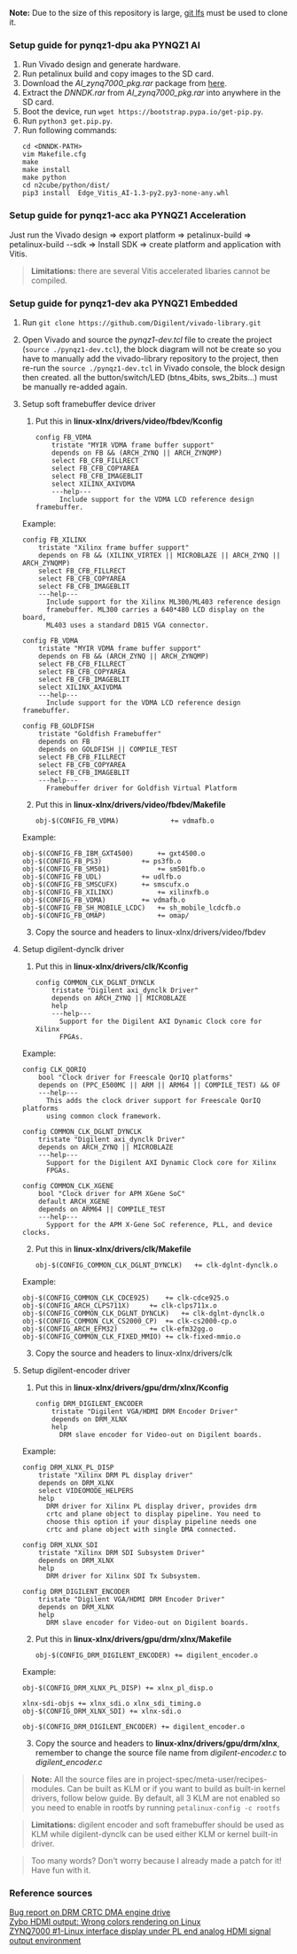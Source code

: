 **Note:** Due to the size of this repository is large, [git lfs](https://git-lfs.github.com/) must be used to clone it.

### Setup guide for pynqz1-dpu aka PYNQZ1 AI
1. Run Vivado design and generate hardware.
2. Run petalinux build and copy images to the SD card.
3. Download the *AI_zynq7000_pkg.rar* package from [here](https://drive.google.com/file/d/1U3HBudJJ9hU-t6KoqeeCiWVs7NrQ_y1M/view?usp=sharing).
3. Extract the *DNNDK.rar* from *AI_zynq7000_pkg.rar* into anywhere in the SD card.
4. Boot the device, run ```wget https://bootstrap.pypa.io/get-pip.py```.
5. Run ```python3 get.pip.py```.
6. Run following commands:
    ```
    cd <DNNDK-PATH>
    vim Makefile.cfg
    make
    make install
    make python
    cd n2cube/python/dist/
    pip3 install  Edge_Vitis_AI-1.3-py2.py3-none-any.whl
    ```

### Setup guide for pynqz1-acc aka PYNQZ1 Acceleration
Just run the Vivado design => export platform => petalinux-build => petalinux-build --sdk => Install SDK => create platform and application with Vitis.

> **Limitations:** there are several Vitis accelerated libaries cannot be compiled.

### Setup guide for pynqz1-dev aka PYNQZ1 Embedded
1. Run ```git clone https://github.com/Digilent/vivado-library.git```
2. Open Vivado and source the *pynqz1-dev.tcl* file to create the project (```source ./pynqz1-dev.tcl```), the block diagram will not be create so you have to manually add the vivado-library repository to the project, then re-run the ```source ./pynqz1-dev.tcl``` in Vivado console, the block design then created. all the button/switch/LED (btns_4bits, sws_2bits...) must be manually re-added again.
3. Setup soft framebuffer device driver
	1. Put this in **linux-xlnx/drivers/video/fbdev/Kconfig**
    	```
    	config FB_VDMA
    		tristate "MYIR VDMA frame buffer support"
    		depends on FB && (ARCH_ZYNQ || ARCH_ZYNQMP)
    		select FB_CFB_FILLRECT
    		select FB_CFB_COPYAREA
    		select FB_CFB_IMAGEBLIT
    		select XILINX_AXIVDMA
    		---help---
    		  Include support for the VDMA LCD reference design framebuffer.
        ```
	Example:
	```
	config FB_XILINX
		tristate "Xilinx frame buffer support"
		depends on FB && (XILINX_VIRTEX || MICROBLAZE || ARCH_ZYNQ || ARCH_ZYNQMP)
		select FB_CFB_FILLRECT
		select FB_CFB_COPYAREA
		select FB_CFB_IMAGEBLIT
		---help---
		  Include support for the Xilinx ML300/ML403 reference design
		  framebuffer. ML300 carries a 640*480 LCD display on the board,
		  ML403 uses a standard DB15 VGA connector.

	config FB_VDMA
		tristate "MYIR VDMA frame buffer support"
		depends on FB && (ARCH_ZYNQ || ARCH_ZYNQMP)
		select FB_CFB_FILLRECT
		select FB_CFB_COPYAREA
		select FB_CFB_IMAGEBLIT
		select XILINX_AXIVDMA
		---help---
		  Include support for the VDMA LCD reference design framebuffer.

	config FB_GOLDFISH
		tristate "Goldfish Framebuffer"
		depends on FB
		depends on GOLDFISH || COMPILE_TEST
		select FB_CFB_FILLRECT
		select FB_CFB_COPYAREA
		select FB_CFB_IMAGEBLIT
		---help---
		  Framebuffer driver for Goldfish Virtual Platform
	```
	2. Put this in **linux-xlnx/drivers/video/fbdev/Makefile**
    	```
    	obj-$(CONFIG_FB_VDMA)             += vdmafb.o
        ```
	Example:
	```
	obj-$(CONFIG_FB_IBM_GXT4500)	  += gxt4500.o
	obj-$(CONFIG_FB_PS3)		  += ps3fb.o
	obj-$(CONFIG_FB_SM501)            += sm501fb.o
	obj-$(CONFIG_FB_UDL)		  += udlfb.o
	obj-$(CONFIG_FB_SMSCUFX)	  += smscufx.o
	obj-$(CONFIG_FB_XILINX)           += xilinxfb.o
	obj-$(CONFIG_FB_VDMA)		  += vdmafb.o
	obj-$(CONFIG_FB_SH_MOBILE_LCDC)	  += sh_mobile_lcdcfb.o
	obj-$(CONFIG_FB_OMAP)             += omap/
	```
	3. Copy the source and headers to linux-xlnx/drivers/video/fbdev


4. Setup digilent-dynclk driver
	1. Put this in **linux-xlnx/drivers/clk/Kconfig**
    	```
    	config COMMON_CLK_DGLNT_DYNCLK
    		tristate "Digilent axi_dynclk Driver"
    		depends on ARCH_ZYNQ || MICROBLAZE
    		help
    		---help---
    		  Support for the Digilent AXI Dynamic Clock core for Xilinx
    		  FPGAs.
        ```
	Example:
	```
	config CLK_QORIQ
		bool "Clock driver for Freescale QorIQ platforms"
		depends on (PPC_E500MC || ARM || ARM64 || COMPILE_TEST) && OF
		---help---
		  This adds the clock driver support for Freescale QorIQ platforms
		  using common clock framework.

	config COMMON_CLK_DGLNT_DYNCLK
		tristate "Digilent axi_dynclk Driver"
		depends on ARCH_ZYNQ || MICROBLAZE
		---help---
		  Support for the Digilent AXI Dynamic Clock core for Xilinx
		  FPGAs.

	config COMMON_CLK_XGENE
		bool "Clock driver for APM XGene SoC"
		default ARCH_XGENE
		depends on ARM64 || COMPILE_TEST
		---help---
		  Sypport for the APM X-Gene SoC reference, PLL, and device clocks.
	```
	2. Put this in **linux-xlnx/drivers/clk/Makefile**
    	```
        obj-$(CONFIG_COMMON_CLK_DGLNT_DYNCLK)	+= clk-dglnt-dynclk.o
        ```
	Example:
	```
	obj-$(CONFIG_COMMON_CLK_CDCE925)	+= clk-cdce925.o
	obj-$(CONFIG_ARCH_CLPS711X)		+= clk-clps711x.o
	obj-$(CONFIG_COMMON_CLK_DGLNT_DYNCLK)	+= clk-dglnt-dynclk.o
	obj-$(CONFIG_COMMON_CLK_CS2000_CP)	+= clk-cs2000-cp.o
	obj-$(CONFIG_ARCH_EFM32)		+= clk-efm32gg.o
	obj-$(CONFIG_COMMON_CLK_FIXED_MMIO)	+= clk-fixed-mmio.o
	```
	3. Copy the source and headers to linux-xlnx/drivers/clk


5. Setup digilent-encoder driver
	1. Put this in **linux-xlnx/drivers/gpu/drm/xlnx/Kconfig**
    	```
        config DRM_DIGILENT_ENCODER
    		tristate "Digilent VGA/HDMI DRM Encoder Driver"
    		depends on DRM_XLNX
    		help
    		  DRM slave encoder for Video-out on Digilent boards.
        ```
	Example:
	```
	config DRM_XLNX_PL_DISP
		tristate "Xilinx DRM PL display driver"
		depends on DRM_XLNX
		select VIDEOMODE_HELPERS
		help
		  DRM driver for Xilinx PL display driver, provides drm
		  crtc and plane object to display pipeline. You need to
		  choose this option if your display pipeline needs one
		  crtc and plane object with single DMA connected.

	config DRM_XLNX_SDI
		tristate "Xilinx DRM SDI Subsystem Driver"
		depends on DRM_XLNX
		help
		  DRM driver for Xilinx SDI Tx Subsystem.

	config DRM_DIGILENT_ENCODER
		tristate "Digilent VGA/HDMI DRM Encoder Driver"
		depends on DRM_XLNX
		help
		  DRM slave encoder for Video-out on Digilent boards.
	```
	2. Put this in **linux-xlnx/drivers/gpu/drm/xlnx/Makefile**
    	```
        obj-$(CONFIG_DRM_DIGILENT_ENCODER) += digilent_encoder.o
        ```
	Example:
	```
	obj-$(CONFIG_DRM_XLNX_PL_DISP) += xlnx_pl_disp.o

	xlnx-sdi-objs += xlnx_sdi.o xlnx_sdi_timing.o
	obj-$(CONFIG_DRM_XLNX_SDI) += xlnx-sdi.o

	obj-$(CONFIG_DRM_DIGILENT_ENCODER) += digilent_encoder.o
	```
	3. Copy the source and headers to **linux-xlnx/drivers/gpu/drm/xlnx**, remember to change the source file name from *digilent-encoder.c* to *digilent_encoder.c*

> **Note:** All the source files are in project-spec/meta-user/recipes-modules. Can be built as KLM or if you want to build as built-in kernel drivers, follow below guide. By default, all 3 KLM are not enabled so you need to enable in rootfs by running ```petalinux-config -c rootfs```

> **Limitations:** digilent encoder and soft framebuffer should be used as KLM while digilent-dynclk can be used either KLM or kernel built-in driver.

> Too many words? Don't worry because I already made a patch for it! Have fun with it.

### Reference sources
[Bug report on DRM CRTC DMA engine drive](https://forums.xilinx.com/t5/Video-and-Audio/Bug-report-on-DRM-CRTC-DMA-engine-driver/td-p/1141378)  
[Zybo HDMI output: Wrong colors rendering on Linux](https://forums.xilinx.com/t5/Video-and-Audio/Zybo-HDMI-output-Wrong-colors-rendering-on-Linux/td-p/950612)  
[ZYNQ7000 #1-Linux interface display under PL end analog HDMI signal output environment](https://www.programmersought.com/article/92266162600/)  

